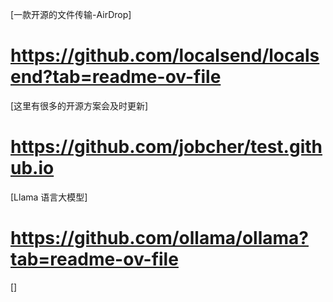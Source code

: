 [一款开源的文件传输-AirDrop]
# https://github.com/localsend/localsend?tab=readme-ov-file
[这里有很多的开源方案会及时更新]
# https://github.com/jobcher/test.github.io
[Llama 语言大模型]
# https://github.com/ollama/ollama?tab=readme-ov-file

[]
